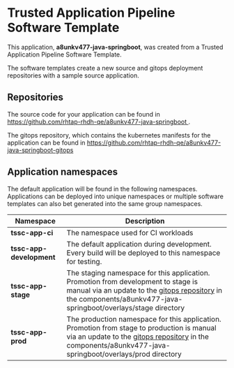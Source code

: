 # Trusted Application Pipeline Software Template

This application, **a8unkv477-java-springboot**, was created from a Trusted Application Pipeline Software Template.

The software templates create a new source and gitops deployment repositories with a sample source application. 

## Repositories

The source code for your application can be found in [https://github.com/rhtap-rhdh-qe/a8unkv477-java-springboot ](https://github.com/rhtap-rhdh-qe/a8unkv477-java-springboot ).
 
The gitops repository, which contains the kubernetes manifests for the application can be found in 
[https://github.com/rhtap-rhdh-qe/a8unkv477-java-springboot-gitops ](https://github.com/rhtap-rhdh-qe/a8unkv477-java-springboot-gitops ) 

## Application namespaces 

The default application will be found in the following namespaces. Applications can be deployed into unique namespaces or multiple software templates can also bet generated into the same group namespaces.  

|  Namespace   |  Description   |  
| -------- | -------- |
| **tssc-app-ci** | The namespace used for CI workloads |
| **tssc-app-development** | The default application during development. Every build will be deployed to this namespace for testing. |
| **tssc-app-stage** | The staging namespace for this application. Promotion from development to stage is manual via an update to the [gitops repository](https://github.com/rhtap-rhdh-qe/a8unkv477-java-springboot-gitops ) in the components/a8unkv477-java-springboot/overlays/stage directory |
| **tssc-app-prod** | The production namespace for this application. Promotion from stage to production is manual via an update to the [gitops repository](https://github.com/rhtap-rhdh-qe/a8unkv477-java-springboot-gitops ) in the components/a8unkv477-java-springboot/overlays/prod directory |
